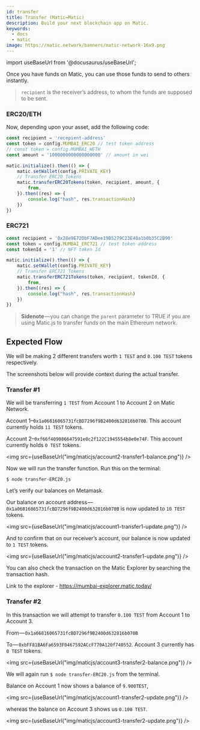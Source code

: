 ```yaml
---
id: transfer
title: Transfer (Matic↔Matic)
description: Build your next blockchain app on Matic.
keywords:
  - docs
  - matic
image: https://matic.network/banners/matic-network-16x9.png 
---
```

import useBaseUrl from '@docusaurus/useBaseUrl';


Once you have funds on Matic, you can use those funds to send to others instantly.
> `recipient` is the receiver’s address, to whom the funds are supposed to be sent.

### ERC20/ETH
Now, depending upon your asset, add the following code:

```js
const recipient = 'recepient-address'
const token = config.MUMBAI_ERC20 // test token address
// const token = config.MUMBAI_WETH
const amount = '1000000000000000000' // amount in wei

matic.initialize().then(() => {
    matic.setWallet(config.PRIVATE_KEY)
    // Transfer ERC20 Tokens
    matic.transferERC20Tokens(token, recipient, amount, {
        from,
    }).then((res) => {
        console.log("hash", res.transactionHash)
    })
})
```

### ERC721
```js
const recipient = '0x28e9E72DbF7ADee19B5279C23E40a1b0b35C2B90'
const token = config.MUMBAI_ERC721 // test token address
const tokenId = '1' // NFT token Id

matic.initialize().then(() => {
    matic.setWallet(config.PRIVATE_KEY)
    // Transfer ERC721 Tokens
    matic.transferERC721Tokens(token, recipient, tokenId, {
        from,
    }).then((res) => {
        console.log("hash", res.transactionHash)
    })
})
```

> **Sidenote** — you can change the `parent` parameter to TRUE if you are using Matic.js to transfer funds on the main Ethereum network.

## Expected Flow

We will be making 2 different transfers worth `1 TEST` and `0.100 TEST` tokens respectively.

The screenshots below will provide context during the actual transfer.

### **Transfer #1**

We will be transferring `1 TEST` from Account 1 to Account 2 on Matic Network.

Account 1–`0x1a06816065731fcBD7296f9B2400d632816b070B`. This account currently holds `11 TEST` tokens.

Account 2–`0xf66f409086647591e0c2f122C1945554b8e0e74F`. This account currently holds `0 TEST` tokens.

<img src={useBaseUrl("img/maticjs/account2-transfer1-balance.png")} />

Now we will run the transfer function. Run this on the terminal:

`$ node transfer-ERC20.js`

Let’s verify our balances on Metamask.

Our balance on account address — `0x1a06816065731fcBD7296f9B2400d632816b070B` is now updated to `10 TEST` tokens.

<img src={useBaseUrl("img/maticjs/account1-transfer1-update.png")} />

And to confirm that on our receiver’s account, our balance is now updated to `1 TEST` tokens.

<img src={useBaseUrl("img/maticjs/account2-transfer1-update.png")} />

You can also check the transaction on the Matic Explorer by searching the transaction hash.

Link to the explorer - https://mumbai-explorer.matic.today/


### **Transfer #2**

In this transaction we will attempt to transfer `0.100 TEST` from Account 1 to Account 3.

From — `0x1a06816065731fcBD7296f9B2400d632816b070B`

To — `0xbFF81BA6Fa6593F0467592ACcF770A120f740552`. Account 3 currently has `0 TEST` tokens.

<img src={useBaseUrl("img/maticjs/account3-transfer2-balance.png")} />

We will again run `$ node transfer-ERC20.js` from the terminal. 

Balance on Account 1 now shows a balance of `9.900TEST`,

<img src={useBaseUrl("img/maticjs/account1-transfer2-update.png")} />

whereas the balance on Account 3 shows us `0.100 TEST`.

<img src={useBaseUrl("img/maticjs/account3-transfer2-update.png")} />